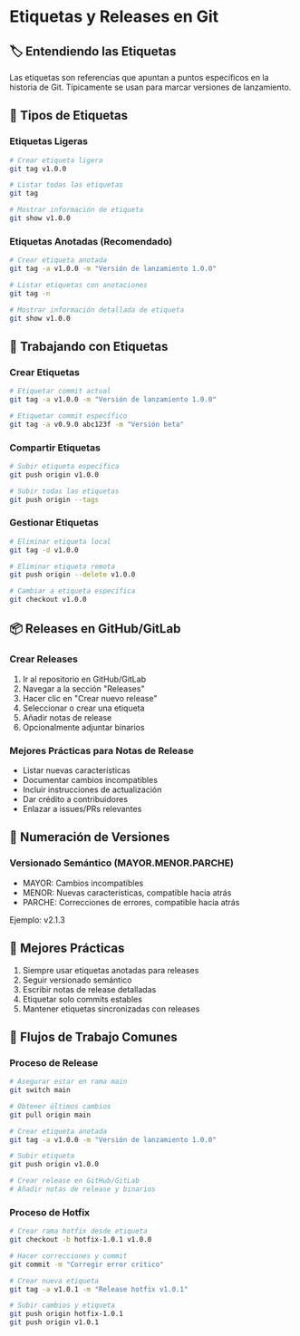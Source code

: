 # Etiquetas y Releases en Git

## 🏷️ Entendiendo las Etiquetas

Las etiquetas son referencias que apuntan a puntos específicos en la historia de Git. Típicamente se usan para marcar versiones de lanzamiento.

## 📌 Tipos de Etiquetas

### Etiquetas Ligeras
```bash
# Crear etiqueta ligera
git tag v1.0.0

# Listar todas las etiquetas
git tag

# Mostrar información de etiqueta
git show v1.0.0
```

### Etiquetas Anotadas (Recomendado)
```bash
# Crear etiqueta anotada
git tag -a v1.0.0 -m "Versión de lanzamiento 1.0.0"

# Listar etiquetas con anotaciones
git tag -n

# Mostrar información detallada de etiqueta
git show v1.0.0
```

## 🚀 Trabajando con Etiquetas

### Crear Etiquetas
```bash
# Etiquetar commit actual
git tag -a v1.0.0 -m "Versión de lanzamiento 1.0.0"

# Etiquetar commit específico
git tag -a v0.9.0 abc123f -m "Versión beta"
```

### Compartir Etiquetas
```bash
# Subir etiqueta específica
git push origin v1.0.0

# Subir todas las etiquetas
git push origin --tags
```

### Gestionar Etiquetas
```bash
# Eliminar etiqueta local
git tag -d v1.0.0

# Eliminar etiqueta remota
git push origin --delete v1.0.0

# Cambiar a etiqueta específica
git checkout v1.0.0
```

## 📦 Releases en GitHub/GitLab

### Crear Releases
1. Ir al repositorio en GitHub/GitLab
2. Navegar a la sección "Releases"
3. Hacer clic en "Crear nuevo release"
4. Seleccionar o crear una etiqueta
5. Añadir notas de release
6. Opcionalmente adjuntar binarios

### Mejores Prácticas para Notas de Release
- Listar nuevas características
- Documentar cambios incompatibles
- Incluir instrucciones de actualización
- Dar crédito a contribuidores
- Enlazar a issues/PRs relevantes

## 🔖 Numeración de Versiones

### Versionado Semántico (MAYOR.MENOR.PARCHE)
- MAYOR: Cambios incompatibles
- MENOR: Nuevas características, compatible hacia atrás
- PARCHE: Correcciones de errores, compatible hacia atrás

Ejemplo: v2.1.3

## 📝 Mejores Prácticas

1. Siempre usar etiquetas anotadas para releases
2. Seguir versionado semántico
3. Escribir notas de release detalladas
4. Etiquetar solo commits estables
5. Mantener etiquetas sincronizadas con releases

## 🔄 Flujos de Trabajo Comunes

### Proceso de Release
```bash
# Asegurar estar en rama main
git switch main

# Obtener últimos cambios
git pull origin main

# Crear etiqueta anotada
git tag -a v1.0.0 -m "Versión de lanzamiento 1.0.0"

# Subir etiqueta
git push origin v1.0.0

# Crear release en GitHub/GitLab
# Añadir notas de release y binarios
```

### Proceso de Hotfix
```bash
# Crear rama hotfix desde etiqueta
git checkout -b hotfix-1.0.1 v1.0.0

# Hacer correcciones y commit
git commit -m "Corregir error crítico"

# Crear nueva etiqueta
git tag -a v1.0.1 -m "Release hotfix v1.0.1"

# Subir cambios y etiqueta
git push origin hotfix-1.0.1
git push origin v1.0.1
``` 